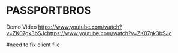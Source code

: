 # PASSPORTBROS

Demo Video
https://www.youtube.com/watch?v=ZK07gk3bSJchttps://www.youtube.com/watch?v=ZK07gk3bSJc


#need to fix client file
